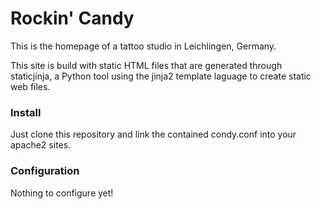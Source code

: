 # Rockin' Candy #

This is the homepage of a tattoo studio in Leichlingen, Germany.

This site is build with static HTML files that are generated through
staticjinja, a Python tool using the jinja2 template laguage to create static
web files.

### Install ###

Just clone this repository and link the contained condy.conf into your apache2
sites.

### Configuration ###

Nothing to configure yet!
